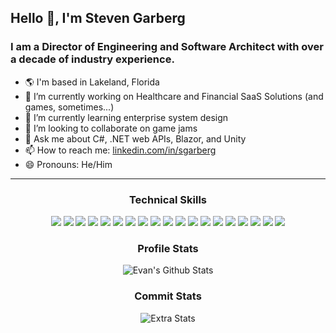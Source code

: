 <h2>Hello 👋, I'm Steven Garberg</h2>
<h3>I am a Director of Engineering and Software Architect with over a decade of industry experience.</h3>

- 🌎 I'm based in Lakeland, Florida
- 🔭 I’m currently working on Healthcare and Financial SaaS Solutions (and games, sometimes...)
- 🌱 I’m currently learning enterprise system design
- 👯 I’m looking to collaborate on game jams
- 💬 Ask me about C#, .NET web APIs, Blazor, and Unity
- 📫 How to reach me: <a href="https://www.linkedin.com/in/sgarberg/" target="_blank">linkedin.com/in/sgarberg</a>
- 😄 Pronouns: He/Him

<hr>

<div align="center">
 <h3>Technical Skills</h3>
 <img src="https://img.shields.io/badge/HTML5%20-%23E34F26.svg?&style=for-the-badge&logo=html5&logoColor=white&style=flat">
 <img src="https://img.shields.io/badge/CSS3%20-%231572B6.svg?&style=for-the-badge&logo=css3&logoColor=white&style=flat">
 <img src="https://img.shields.io/badge/Bootstrap-563D7C?style=for-the-badge&logo=bootstrap&logoColor=white&style=flat">
 <img src="https://img.shields.io/badge/JavaScript%20-%23323330.svg?&style=for-the-badge&logo=javascript&logoColor=%23F7DF1E&style=flat">
 <img src="https://img.shields.io/badge/jQuery%20-%230769AD.svg?logo=jquery&logoColor=#0769AD&style=flat">
 <img src="https://img.shields.io/badge/Rider-000000?style=for-the-badge&logo=Rider&logoColor=white&style=flat">
 <img src="https://img.shields.io/badge/microsoft%20azure-0089D6?style=for-the-badge&logo=microsoft-azure&logoColor=white&style=flat">
 <img src="https://img.shields.io/badge/Cloudflare-F38020?style=for-the-badge&logo=Cloudflare&logoColor=white&style=flat">
 <img src="https://img.shields.io/badge/Amazon_AWS-FF9900?style=for-the-badge&logo=amazonaws&logoColor=white&style=flat">
 <img src="https://img.shields.io/badge/Twilio-F22F46?style=for-the-badge&logo=Twilio&logoColor=white&style=flat">
 <img src="https://img.shields.io/badge/Microsoft%20SQL%20Server-CC2927?style=for-the-badge&logo=microsoft%20sql%20server&logoColor=white&style=flat">
 <img src="https://img.shields.io/badge/MongoDB-4EA94B?style=for-the-badge&logo=mongodb&logoColor=white&style=flat">
 <img src="https://img.shields.io/badge/PostgreSQL-316192?style=for-the-badge&logo=postgresql&logoColor=whit&style=flate">
 <img src="https://img.shields.io/badge/redis-%23DD0031.svg?&style=for-the-badge&logo=redis&logoColor=white&style=flat">
 <img src="https://img.shields.io/badge/Visual_Studio-5C2D91?style=for-the-badge&logo=visual%20studio&logoColor=white&style=flat">
 <img src="https://img.shields.io/badge/Visual_Studio_Code-0078D4?style=for-the-badge&logo=visual%20studio%20code&logoColor=white&style=flat">
 <img src="https://img.shields.io/badge/.NET-5C2D91?style=for-the-badge&logo=.net&logoColor=white&style=flat">
 <img src="https://img.shields.io/badge/C%23-239120?style=for-the-badge&logo=c-sharp&logoColor=white&style=flat">
 <img src="https://img.shields.io/badge/Lua-2C2D72?style=for-the-badge&logo=lua&logoColor=white&style=flat">
</div>

<div align="center">
 <h3>Profile Stats</h3>
 <img align="center" src="https://github-readme-stats.vercel.app/api?username=StevenGarberg&include_all_commits=true&count_private=true&show_icons=true&line_height=20&theme=gruvbox&show_icons=true" alt="Evan's Github Stats">
</div>

<div align="center">
 <h3>Commit Stats</h3>
 <img src ="https://github-readme-streak-stats.herokuapp.com/?user=StevenGarberg&theme=gruvbox" alt="Extra Stats">
</div>
